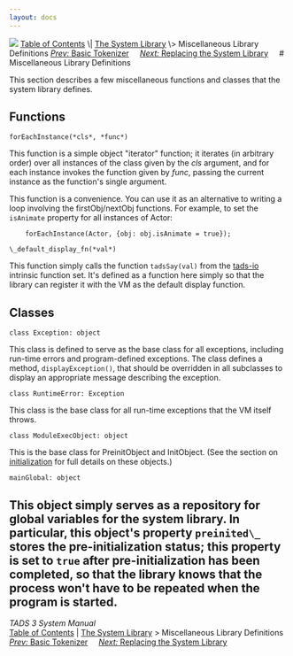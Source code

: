 ```yaml
---
layout: docs
---
```



<img src="topbar.jpg" data-border="0" />
<a href="toc.html" class="nav">Table of Contents</a> \|
<a href="lib.html" class="nav">The System Library</a> \> Miscellaneous
Library Definitions  
<span class="navnp"><a href="tok.html" class="nav"><em>Prev:</em> Basic Tokenizer</a>
    <a href="nodef.html" class="nav"><em>Next:</em> Replacing the System
Library</a>     </span>
# Miscellaneous Library Definitions

This section describes a few miscellaneous functions and classes that
the system library defines.

## Functions

`forEachInstance(*cls*, *func*)`



This function is a simple object "iterator" function; it iterates (in
arbitrary order) over all instances of the class given by the *cls*
argument, and for each instance invokes the function given by *func*,
passing the current instance as the function's single argument.

This function is a convenience. You can use it as an alternative to
writing a loop involving the firstObj/nextObj functions. For example, to
set the `isAnimate` property for all instances
of Actor:

```
    forEachInstance(Actor, {obj: obj.isAnimate = true});
```
`\_default_display_fn(*val*)`



This function simply calls the function
`tadsSay(val)` from the [tads-io](tadsio.html)
intrinsic function set. It's defined as a function here simply so that
the library can register it with the VM as the default display function.



## Classes

`class Exception: object`



This class is defined to serve as the base class for all exceptions,
including run-time errors and program-defined exceptions. The class
defines a method, `displayException()`, that
should be overridden in all subclasses to display an appropriate message
describing the exception.



`class RuntimeError: Exception`



This class is the base class for all run-time exceptions that the VM
itself throws.



`class ModuleExecObject: object`



This is the base class for PreinitObject and InitObject. (See the
section on [initialization](init.html) for full details on these
objects.)



`mainGlobal: object`



This object simply serves as a repository for global variables for the
system library. In particular, this object's property
`preinited\_` stores the pre-initialization
status; this property is set to `true` after
pre-initialization has been completed, so that the library knows that
the process won't have to be repeated when the program is started.
------------------------------------------------------------------------



*TADS 3 System Manual*  
<a href="toc.html" class="nav">Table of Contents</a> \|
<a href="lib.html" class="nav">The System Library</a> \> Miscellaneous
Library Definitions  
<span class="navnp"><a href="tok.html" class="nav"><em>Prev:</em> Basic Tokenizer</a>
    <a href="nodef.html" class="nav"><em>Next:</em> Replacing the System
Library</a>     </span>


